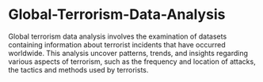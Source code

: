 # Global-Terrorism-Data-Analysis
Global terrorism data analysis involves the examination of datasets containing information about terrorist incidents that have occurred worldwide. This analysis uncover patterns, trends, and insights regarding various aspects of terrorism, such as the frequency and location of attacks, the tactics and methods used by terrorists.
